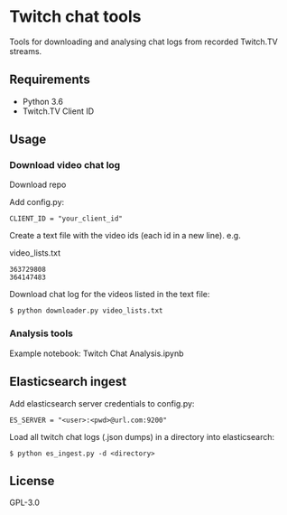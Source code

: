 # Twitch chat tools

Tools for downloading and analysing chat logs from recorded Twitch.TV streams.

## Requirements

* Python 3.6
* Twitch.TV Client ID

## Usage

### Download video chat log

Download repo

Add config.py:

```
CLIENT_ID = "your_client_id"
```

Create a text file with the video ids (each id in a new line).
e.g.

video_lists.txt
```
363729808
364147483
```

Download chat log for the videos listed in the text file:

```
$ python downloader.py video_lists.txt
```

### Analysis tools

Example notebook:
Twitch Chat Analysis.ipynb

## Elasticsearch ingest

Add elasticsearch server credentials to config.py:

```
ES_SERVER = "<user>:<pwd>@url.com:9200"
```

Load all twitch chat logs (.json dumps) in a directory into elasticsearch:

```
$ python es_ingest.py -d <directory>
```



## License

GPL-3.0

